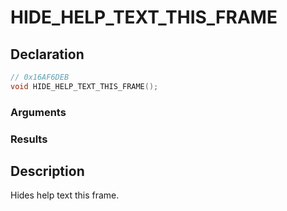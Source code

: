 # HIDE_HELP_TEXT_THIS_FRAME

## Declaration
```cpp
// 0x16AF6DEB
void HIDE_HELP_TEXT_THIS_FRAME();
```

### Arguments

### Results

## Description
Hides help text this frame.